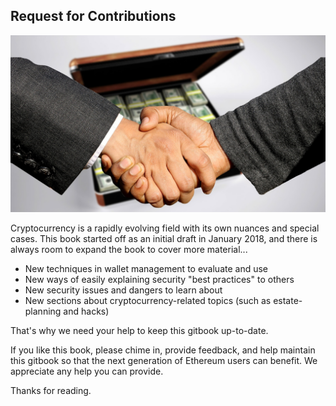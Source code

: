 ## Request for Contributions

![](/assets/conclusion-of-the-contract-3100578_1920.jpg)

Cryptocurrency is a rapidly evolving field with its own nuances and special cases. This book  started off as an initial draft in January 2018,  and there is always room to expand the book to cover more material...
 - New techniques in wallet management to  evaluate and use
 - New ways of easily explaining security "best practices" to others
 - New security issues and dangers to learn about
 - New sections about cryptocurrency-related topics (such as estate-planning and hacks)

That's why we need your help to keep this gitbook up-to-date.

If you like this book, please chime in, provide feedback, and help maintain this gitbook so that the next generation of Ethereum users can benefit. We appreciate any help you can provide.

Thanks for reading.